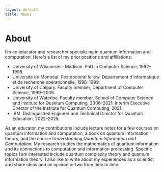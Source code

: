 ```yaml
---
layout: default
title: About
---
```


# About

I’m an educator and researcher specializing in quantum information and computation. Here's a list of my prior positions and affiliations:

- University of Wisconsin – Madison. PhD in Computer Science, 1992–1998.
- Université de Montréal. Postdoctoral fellow, Département d'informatique et de recherche opérationnelle, 1998–1999.
- University of Calgary. Faculty member, Department of Computer Science, 1999–2006.
- University of Waterloo. Faculty member, School of Computer Science and Institute for Quantum Computing, 2006–2021. Interim Executive Director of the Institute for Quantum Computing, 2021.
- IBM. Distinguished Engineer and Technical Director for Quantum Education, 2022–2025.

As an educator, my contributions include lecture notes for a few courses on quantum information and computation, a book on quantum information theory, and the course *Understanding Quantum Information and Computation.* My research studies the mathematics of quantum information and its connections to computation and information processing. Specific topics I am interested include quantum complexity theory and quantum information theory. I also like to write about my experiences as a scientist and share ideas and an opinion or two from time to time.
